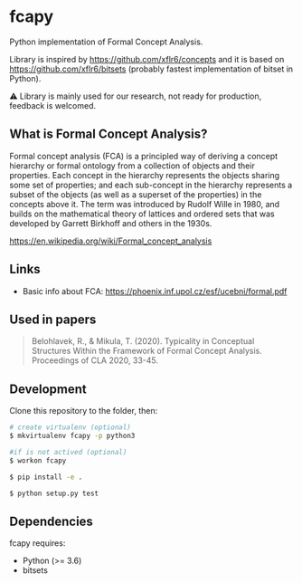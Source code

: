 # fcapy

Python implementation of Formal Concept Analysis.

Library is inspired by https://github.com/xflr6/concepts and it is based on https://github.com/xflr6/bitsets (probably fastest implementation of bitset in Python).

⚠️ Library is mainly used for our research, not ready for production, feedback is welcomed.

## What is Formal Concept Analysis?

Formal concept analysis (FCA) is a principled way of deriving a concept hierarchy or formal ontology from a collection of objects and their properties. Each concept in the hierarchy represents the objects sharing some set of properties; and each sub-concept in the hierarchy represents a subset of the objects (as well as a superset of the properties) in the concepts above it. The term was introduced by Rudolf Wille in 1980, and builds on the mathematical theory of lattices and ordered sets that was developed by Garrett Birkhoff and others in the 1930s.

https://en.wikipedia.org/wiki/Formal_concept_analysis

## Links
* Basic info about FCA: https://phoenix.inf.upol.cz/esf/ucebni/formal.pdf

## Used in papers

> Belohlavek, R., & Mikula, T. (2020). Typicality in Conceptual Structures Within the Framework of Formal Concept Analysis. Proceedings of CLA 2020, 33-45.


## Development

Clone this repository to the folder, then:

```bash
# create virtualenv (optional)
$ mkvirtualenv fcapy -p python3

#if is not actived (optional)
$ workon fcapy 

$ pip install -e .

$ python setup.py test
```

## Dependencies

fcapy requires:

* Python (>= 3.6)
* bitsets